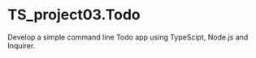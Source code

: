 # TS_project03.Todo
Develop a simple command line Todo app using TypeScipt, Node.js and Inquirer.


